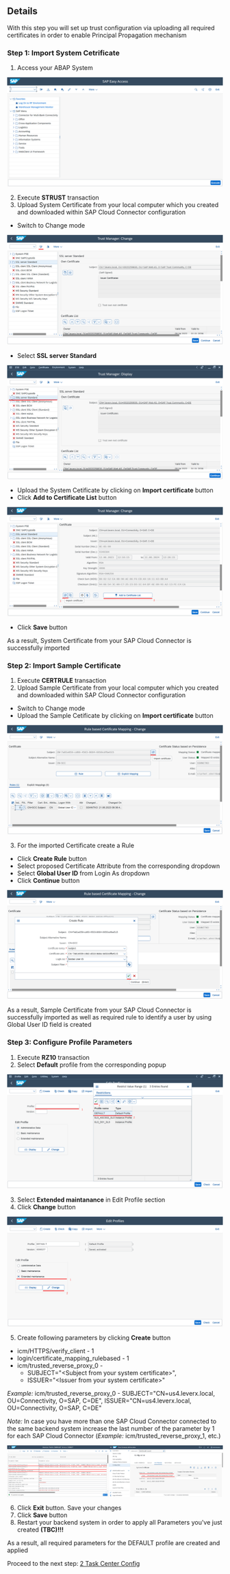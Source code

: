 ## Details

With this step you will set up trust configuration via uploading all required certificates in order to enable Principal Propagation mechanism

### Step 1: Import System Cetrificate

1. Access your ABAP System

![ABAP System](./Images/1.1.1.png "ABAP System")

2. Execute **STRUST** transaction
3. Upload System Certificate from your local computer which you created and downloaded within SAP Cloud Connector configuration

- Switch to Change mode

![Change mode](./Images/1.3.1.png "Change mode")

- Select **SSL server Standard**

![SSL server Standard](./Images/1.3.2.png "SSL server Standard")

- Upload the System Cetificate by clicking on **Import certificate** button
- Click **Add to Certificate List** button

![Import Certificate](./Images/1.3.3.png "Import Certificate")

- Click **Save** button

As a result, System Certificate from your SAP Cloud Connector is successfully imported 


### Step 2: Import Sample Certificate

1. Execute **CERTRULE** transaction
2. Upload Sample Certificate from your local computer which you created and downloaded within SAP Cloud Connector configuration

- Switch to Change mode
- Upload the Sample Cetificate by clicking on **Import certificate** button

![Import Certificate](./Images/2.2.1.png "Import Certificate")

3. For the imported Certificate create a Rule

- Click **Create Rule** button
- Select proposed Certificate Attribute from the corresponding dropdown
- Select **Global User ID** from Login As dropdown
- Click **Continue** button

![Create Rule](./Images/2.3.1.png "Create Rule")

As a result, Sample Certificate from your SAP Cloud Connector is successfully imported as well as required rule to identify a user by using Global User ID field is created


### Step 3: Configure Profile Parameters

1. Execute **RZ10** transaction
2. Select **Default** profile from the corresponding popup

![Select Profile](./Images/3.2.1.png "Select Profile")

3. Select **Extended maintanance** in Edit Profile section
4. Click **Change** button

![Change Profile](./Images/3.2.2.png "Change Profile")

5. Create following parameters by clicking **Create** button

- icm/HTTPS/verify_client - 1
- login/certificate_mapping_rulebased - 1
- icm/trusted_reverse_proxy_0 - 
  - SUBJECT="\<Subject from your system certificate\>",
  - ISSUER="\<Issuer from your system certificate\>"

*Example:* icm/trusted_reverse_proxy_0 - SUBJECT="CN=us4.leverx.local, OU=Connectivity, O=SAP, C=DE", ISSUER="CN=us4.leverx.local, OU=Connectivity, O=SAP, C=DE"

*Note:* In case you have more than one SAP Cloud Connector connected to the same backend system increase the last number of the parameter by 1 for each SAP Cloud Connector (*Example:* icm/trusted_reverse_proxy_1, etc.)

![Parameters](./Images/3.5.1.png "Parameters")

6. Click **Exit** button. Save your changes
7. Click **Save** button
8. Restart your backend system in order to apply all Parameters you've just created **(TBC)!!!**

As a result, all required parameters for the DEFAULT profile are created and applied

Proceed to the next step: [2 Task Center Config](https://github.com/Sereg20/Task_Center/blob/master/S4HANA_config/2%20Task%20Center%20Config/README.md)
